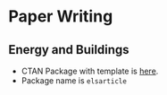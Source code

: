 # Paper Writing

## Energy and Buildings

- CTAN Package with template is [here](https://ctan.org/tex-archive/macros/latex/contrib/elsarticle).
- Package name is `elsarticle`

